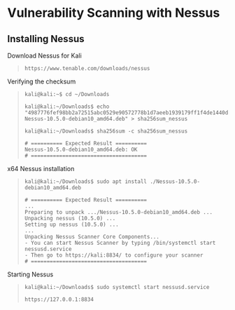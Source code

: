 # Vulnerability Scanning with Nessus

## Installing Nessus

Download Nessus for Kali
>``` shell
>https://www.tenable.com/downloads/nessus
>```

Verifying the checksum
>``` shell
>kali@kali:~$ cd ~/Downloads
>
>kali@kali:~/Downloads$ echo "4987776fef98bb2a72515abc0529e90572778b1d7aeeb1939179ff1f4de1440d Nessus-10.5.0-debian10_amd64.deb" > sha256sum_nessus
>
>kali@kali:~/Downloads$ sha256sum -c sha256sum_nessus
>
># ========== Expected Result ==========
>Nessus-10.5.0-debian10_amd64.deb: OK
># =====================================
>```

x64 Nessus installation
>``` shell
>kali@kali:~/Downloads$ sudo apt install ./Nessus-10.5.0-debian10_amd64.deb
>
># ========== Expected Result ==========
>...
>Preparing to unpack .../Nessus-10.5.0-debian10_amd64.deb ...
>Unpacking nessus (10.5.0) ...
>Setting up nessus (10.5.0) ...
>...
>Unpacking Nessus Scanner Core Components...
> - You can start Nessus Scanner by typing /bin/systemctl start nessusd.service
> - Then go to https://kali:8834/ to configure your scanner
># =====================================
>```

Starting Nessus
>``` shell
>kali@kali:~/Downloads$ sudo systemctl start nessusd.service
>
>https://127.0.0.1:8834
>```
